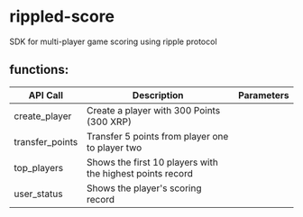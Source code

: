 # rippled-score
SDK for multi-player game scoring using ripple protocol

## functions:

API Call | Description  | Parameters
--- |--- | ---
create_player | Create a player with 300 Points (300 XRP)
transfer_points | Transfer 5 points from player one to player two 
top_players | Shows the first 10 players with the highest points record
user_status | Shows the player's scoring record

